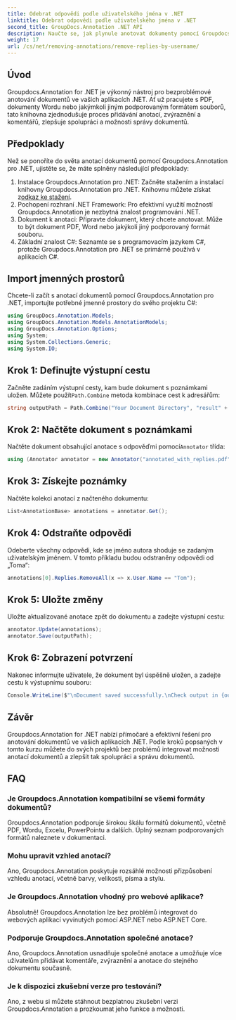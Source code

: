 ```yaml
---
title: Odebrat odpovědi podle uživatelského jména v .NET
linktitle: Odebrat odpovědi podle uživatelského jména v .NET
second_title: GroupDocs.Annotation .NET API
description: Naučte se, jak plynule anotovat dokumenty pomocí Groupdocs.Annotation pro .NET. Vylepšete spolupráci a správu dokumentů pomocí tohoto výkonného nástroje.
weight: 17
url: /cs/net/removing-annotations/remove-replies-by-username/
---
```

## Úvod
Groupdocs.Annotation for .NET je výkonný nástroj pro bezproblémové anotování dokumentů ve vašich aplikacích .NET. Ať už pracujete s PDF, dokumenty Wordu nebo jakýmkoli jiným podporovaným formátem souborů, tato knihovna zjednodušuje proces přidávání anotací, zvýraznění a komentářů, zlepšuje spolupráci a možnosti správy dokumentů.
## Předpoklady
Než se ponoříte do světa anotací dokumentů pomocí Groupdocs.Annotation pro .NET, ujistěte se, že máte splněny následující předpoklady:
1.  Instalace Groupdocs.Annotation pro .NET: Začněte stažením a instalací knihovny Groupdocs.Annotation pro .NET. Knihovnu můžete získat z[odkaz ke stažení](https://releases.groupdocs.com/annotation/net/).
2. Pochopení rozhraní .NET Framework: Pro efektivní využití možností Groupdocs.Annotation je nezbytná znalost programování .NET.
3. Dokument k anotaci: Připravte dokument, který chcete anotovat. Může to být dokument PDF, Word nebo jakýkoli jiný podporovaný formát souboru.
4. Základní znalost C#: Seznamte se s programovacím jazykem C#, protože Groupdocs.Annotation pro .NET se primárně používá v aplikacích C#.

## Import jmenných prostorů
Chcete-li začít s anotací dokumentů pomocí Groupdocs.Annotation pro .NET, importujte potřebné jmenné prostory do svého projektu C#:
```csharp
using GroupDocs.Annotation.Models;
using GroupDocs.Annotation.Models.AnnotationModels;
using GroupDocs.Annotation.Options;
using System;
using System.Collections.Generic;
using System.IO;
```
## Krok 1: Definujte výstupní cestu
 Začněte zadáním výstupní cesty, kam bude dokument s poznámkami uložen. Můžete použít`Path.Combine` metoda kombinace cest k adresářům:
```csharp
string outputPath = Path.Combine("Your Document Directory", "result" + Path.GetExtension("input.pdf"));
```
## Krok 2: Načtěte dokument s poznámkami
 Načtěte dokument obsahující anotace s odpověďmi pomocí`Annotator` třída:
```csharp
using (Annotator annotator = new Annotator("annotated_with_replies.pdf"))
```
## Krok 3: Získejte poznámky
Načtěte kolekci anotací z načteného dokumentu:
```csharp
List<AnnotationBase> annotations = annotator.Get();
```
## Krok 4: Odstraňte odpovědi
Odeberte všechny odpovědi, kde se jméno autora shoduje se zadaným uživatelským jménem. V tomto příkladu budou odstraněny odpovědi od „Toma“:
```csharp
annotations[0].Replies.RemoveAll(x => x.User.Name == "Tom");
```
## Krok 5: Uložte změny
Uložte aktualizované anotace zpět do dokumentu a zadejte výstupní cestu:
```csharp
annotator.Update(annotations);
annotator.Save(outputPath);
```
## Krok 6: Zobrazení potvrzení
Nakonec informujte uživatele, že dokument byl úspěšně uložen, a zadejte cestu k výstupnímu souboru:
```csharp
Console.WriteLine($"\nDocument saved successfully.\nCheck output in {outputPath}.");
```
## Závěr
Groupdocs.Annotation for .NET nabízí přímočaré a efektivní řešení pro anotování dokumentů ve vašich aplikacích .NET. Podle kroků popsaných v tomto kurzu můžete do svých projektů bez problémů integrovat možnosti anotací dokumentů a zlepšit tak spolupráci a správu dokumentů.
## FAQ
### Je Groupdocs.Annotation kompatibilní se všemi formáty dokumentů?
Groupdocs.Annotation podporuje širokou škálu formátů dokumentů, včetně PDF, Wordu, Excelu, PowerPointu a dalších. Úplný seznam podporovaných formátů naleznete v dokumentaci.
### Mohu upravit vzhled anotací?
Ano, Groupdocs.Annotation poskytuje rozsáhlé možnosti přizpůsobení vzhledu anotací, včetně barvy, velikosti, písma a stylu.
### Je Groupdocs.Annotation vhodný pro webové aplikace?
Absolutně! Groupdocs.Annotation lze bez problémů integrovat do webových aplikací vyvinutých pomocí ASP.NET nebo ASP.NET Core.
### Podporuje Groupdocs.Annotation společné anotace?
Ano, Groupdocs.Annotation usnadňuje společné anotace a umožňuje více uživatelům přidávat komentáře, zvýraznění a anotace do stejného dokumentu současně.
### Je k dispozici zkušební verze pro testování?
Ano, z webu si můžete stáhnout bezplatnou zkušební verzi Groupdocs.Annotation a prozkoumat jeho funkce a možnosti.